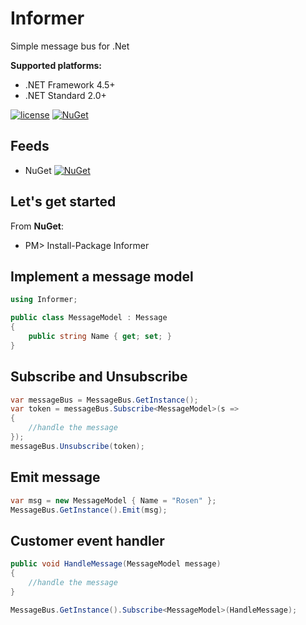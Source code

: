 # Informer

Simple message bus for .Net

__Supported platforms:__

- .NET Framework 4.5+
- .NET Standard 2.0+

[![license](https://img.shields.io/github/license/rosen369/informer.svg)](https://github.com/Rosen369/Informer/blob/master/LICENSE)
[![NuGet](https://img.shields.io/nuget/dt/informer.svg)](https://www.nuget.org/packages/Informer/)

## Feeds

- NuGet [![NuGet](https://img.shields.io/nuget/v/Informer.svg)](https://www.nuget.org/packages/Informer/)

## Let's get started

From **NuGet**:

- PM> Install-Package Informer

## Implement a message model

```c#
using Informer;

public class MessageModel : Message
{
    public string Name { get; set; }
}
```

## Subscribe and Unsubscribe

```c#
var messageBus = MessageBus.GetInstance();
var token = messageBus.Subscribe<MessageModel>(s =>
{
    //handle the message
});
messageBus.Unsubscribe(token);
```

## Emit message

```c#
var msg = new MessageModel { Name = "Rosen" };
MessageBus.GetInstance().Emit(msg);
```

## Customer event handler

```c#
public void HandleMessage(MessageModel message)
{
    //handle the message
}

MessageBus.GetInstance().Subscribe<MessageModel>(HandleMessage);
```
